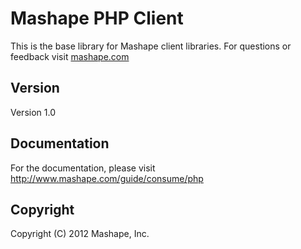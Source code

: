 Mashape PHP Client
============================================

This is the base library for Mashape client libraries.
For questions or feedback visit [mashape.com](http://mashape.com/)

Version
--------------

Version 1.0

Documentation
-------------------

For the documentation, please visit http://www.mashape.com/guide/consume/php

Copyright
---------------

Copyright (C) 2012 Mashape, Inc.
